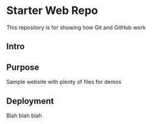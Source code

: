 # Starter Web Repo

This repository is for showing how Git and GitHub work

## Intro

## Purpose

Sample website with plenty of files for demos

## Deployment

Blah blah blah